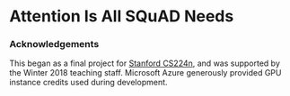 # Attention Is All SQuAD Needs




### Acknowledgements
This began as a final project for [Stanford CS224n](http://web.stanford.edu/class/cs224n/), and was supported by the Winter 2018 teaching staff. Microsoft Azure generously provided GPU instance credits used during development.
